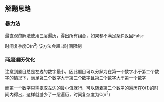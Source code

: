 ## 解题思路

### 暴力法

最直观的解法使用三层遍历，得出所有组合，如果都不满足条件返回False

时间复杂度O(n<sup>3</sup>) 该方法会超出时间限制

### 两层遍历优化

注意到题目总是左边的数字最小，因此题目可以分解为在第一个数字小于第二个数字的情况下，满足第二个数字大于第三个数字且第三个数字大于第一个数字

而第一个数字只需要取左边的最小值就行，可以随着第二个数字的遍历在O(1)的时间内得出，这样就减少了一层遍历，时间复杂度为O(n<sup>2</sup>)
